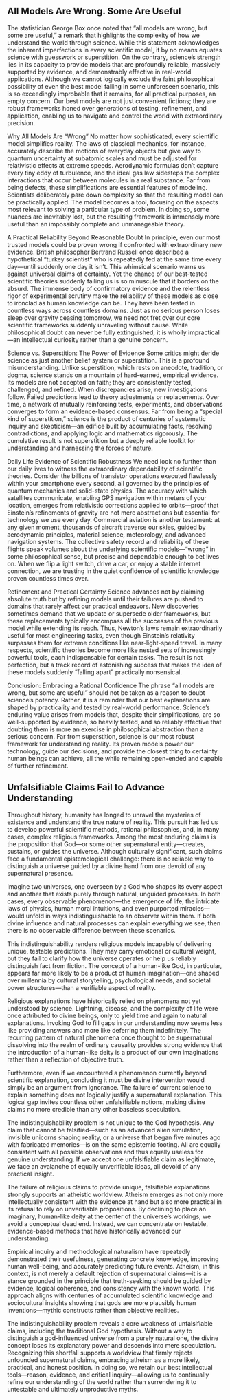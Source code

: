 ## All Models Are Wrong. Some Are Useful

The statistician George Box once noted that “all models are wrong, but some are useful,” a remark that highlights the complexity of how we understand the world through science. While this statement acknowledges the inherent imperfections in every scientific model, it by no means equates science with guesswork or superstition. On the contrary, science’s strength lies in its capacity to provide models that are profoundly reliable, massively supported by evidence, and demonstrably effective in real-world applications. Although we cannot logically exclude the faint philosophical possibility of even the best model failing in some unforeseen scenario, this is so exceedingly improbable that it remains, for all practical purposes, an empty concern. Our best models are not just convenient fictions; they are robust frameworks honed over generations of testing, refinement, and application, enabling us to navigate and control the world with extraordinary precision.

Why All Models Are “Wrong”
No matter how sophisticated, every scientific model simplifies reality. The laws of classical mechanics, for instance, accurately describe the motions of everyday objects but give way to quantum uncertainty at subatomic scales and must be adjusted for relativistic effects at extreme speeds. Aerodynamic formulas don’t capture every tiny eddy of turbulence, and the ideal gas law sidesteps the complex interactions that occur between molecules in a real substance. Far from being defects, these simplifications are essential features of modeling. Scientists deliberately pare down complexity so that the resulting model can be practically applied. The model becomes a tool, focusing on the aspects most relevant to solving a particular type of problem. In doing so, some nuances are inevitably lost, but the resulting framework is immensely more useful than an impossibly complete and unmanageable theory.

A Practical Reliability Beyond Reasonable Doubt
In principle, even our most trusted models could be proven wrong if confronted with extraordinary new evidence. British philosopher Bertrand Russell once described a hypothetical “turkey scientist” who is repeatedly fed at the same time every day—until suddenly one day it isn’t. This whimsical scenario warns us against universal claims of certainty. Yet the chance of our best-tested scientific theories suddenly failing us is so minuscule that it borders on the absurd. The immense body of confirmatory evidence and the relentless rigor of experimental scrutiny make the reliability of these models as close to ironclad as human knowledge can be. They have been tested in countless ways across countless domains. Just as no serious person loses sleep over gravity ceasing tomorrow, we need not fret over our core scientific frameworks suddenly unraveling without cause. While philosophical doubt can never be fully extinguished, it is wholly impractical—an intellectual curiosity rather than a genuine concern.

Science vs. Superstition: The Power of Evidence
Some critics might deride science as just another belief system or superstition. This is a profound misunderstanding. Unlike superstition, which rests on anecdote, tradition, or dogma, science stands on a mountain of hard-earned, empirical evidence. Its models are not accepted on faith; they are consistently tested, challenged, and refined. When discrepancies arise, new investigations follow. Failed predictions lead to theory adjustments or replacements. Over time, a network of mutually reinforcing tests, experiments, and observations converges to form an evidence-based consensus. Far from being a “special kind of superstition,” science is the product of centuries of systematic inquiry and skepticism—an edifice built by accumulating facts, resolving contradictions, and applying logic and mathematics rigorously. The cumulative result is not superstition but a deeply reliable toolkit for understanding and harnessing the forces of nature.

Daily Life Evidence of Scientific Robustness
We need look no further than our daily lives to witness the extraordinary dependability of scientific theories. Consider the billions of transistor operations executed flawlessly within your smartphone every second, all governed by the principles of quantum mechanics and solid-state physics. The accuracy with which satellites communicate, enabling GPS navigation within meters of your location, emerges from relativistic corrections applied to orbits—proof that Einstein’s refinements of gravity are not mere abstractions but essential for technology we use every day. Commercial aviation is another testament: at any given moment, thousands of aircraft traverse our skies, guided by aerodynamic principles, material science, meteorology, and advanced navigation systems. The collective safety record and reliability of these flights speak volumes about the underlying scientific models—“wrong” in some philosophical sense, but precise and dependable enough to bet lives on. When we flip a light switch, drive a car, or enjoy a stable internet connection, we are trusting in the quiet confidence of scientific knowledge proven countless times over.

Refinement and Practical Certainty
Science advances not by claiming absolute truth but by refining models until their failures are pushed to domains that rarely affect our practical endeavors. New discoveries sometimes demand that we update or supersede older frameworks, but these replacements typically encompass all the successes of the previous model while extending its reach. Thus, Newton’s laws remain extraordinarily useful for most engineering tasks, even though Einstein’s relativity surpasses them for extreme conditions like near-light-speed travel. In many respects, scientific theories become more like nested sets of increasingly powerful tools, each indispensable for certain tasks. The result is not perfection, but a track record of astonishing success that makes the idea of these models suddenly “falling apart” practically nonsensical.

Conclusion: Embracing a Rational Confidence
The phrase “all models are wrong, but some are useful” should not be taken as a reason to doubt science’s potency. Rather, it is a reminder that our best explanations are shaped by practicality and tested by real-world performance. Science’s enduring value arises from models that, despite their simplifications, are so well-supported by evidence, so heavily tested, and so reliably effective that doubting them is more an exercise in philosophical abstraction than a serious concern. Far from superstition, science is our most robust framework for understanding reality. Its proven models power our technology, guide our decisions, and provide the closest thing to certainty human beings can achieve, all the while remaining open-ended and capable of further refinement.

## Unfalsifiable Claims Fail to Advance Understanding


Throughout history, humanity has longed to unravel the mysteries of existence and understand the true nature of reality. This pursuit has led us to develop powerful scientific methods, rational philosophies, and, in many cases, complex religious frameworks. Among the most enduring claims is the proposition that God—or some other supernatural entity—creates, sustains, or guides the universe. Although culturally significant, such claims face a fundamental epistemological challenge: there is no reliable way to distinguish a universe guided by a divine hand from one devoid of any supernatural presence.

Imagine two universes, one overseen by a God who shapes its every aspect and another that exists purely through natural, unguided processes. In both cases, every observable phenomenon—the emergence of life, the intricate laws of physics, human moral intuitions, and even purported miracles—would unfold in ways indistinguishable to an observer within them. If both divine influence and natural processes can explain everything we see, then there is no observable difference between these scenarios.

This indistinguishability renders religious models incapable of delivering unique, testable predictions. They may carry emotional or cultural weight, but they fail to clarify how the universe operates or help us reliably distinguish fact from fiction. The concept of a human-like God, in particular, appears far more likely to be a product of human imagination—one shaped over millennia by cultural storytelling, psychological needs, and societal power structures—than a verifiable aspect of reality.

Religious explanations have historically relied on phenomena not yet understood by science. Lightning, disease, and the complexity of life were once attributed to divine beings, only to yield time and again to natural explanations. Invoking God to fill gaps in our understanding now seems less like providing answers and more like deferring them indefinitely. The recurring pattern of natural phenomena once thought to be supernatural dissolving into the realm of ordinary causality provides strong evidence that the introduction of a human-like deity is a product of our own imaginations rather than a reflection of objective truth.

Furthermore, even if we encountered a phenomenon currently beyond scientific explanation, concluding it must be divine intervention would simply be an argument from ignorance. The failure of current science to explain something does not logically justify a supernatural explanation. This logical gap invites countless other unfalsifiable notions, making divine claims no more credible than any other baseless speculation.

The indistinguishability problem is not unique to the God hypothesis. Any claim that cannot be falsified—such as an advanced alien simulation, invisible unicorns shaping reality, or a universe that began five minutes ago with fabricated memories—is on the same epistemic footing. All are equally consistent with all possible observations and thus equally useless for genuine understanding. If we accept one unfalsifiable claim as legitimate, we face an avalanche of equally unverifiable ideas, all devoid of any practical insight.

The failure of religious claims to provide unique, falsifiable explanations strongly supports an atheistic worldview. Atheism emerges as not only more intellectually consistent with the evidence at hand but also more practical in its refusal to rely on unverifiable propositions. By declining to place an imaginary, human-like deity at the center of the universe’s workings, we avoid a conceptual dead end. Instead, we can concentrate on testable, evidence-based methods that have historically advanced our understanding.

Empirical inquiry and methodological naturalism have repeatedly demonstrated their usefulness, generating concrete knowledge, improving human well-being, and accurately predicting future events. Atheism, in this context, is not merely a default rejection of supernatural claims—it is a stance grounded in the principle that truth-seeking should be guided by evidence, logical coherence, and consistency with the known world. This approach aligns with centuries of accumulated scientific knowledge and sociocultural insights showing that gods are more plausibly human inventions—mythic constructs rather than objective realities.

The indistinguishability problem reveals a core weakness of unfalsifiable claims, including the traditional God hypothesis. Without a way to distinguish a god-influenced universe from a purely natural one, the divine concept loses its explanatory power and descends into mere speculation. Recognizing this shortfall supports a worldview that firmly rejects unfounded supernatural claims, embracing atheism as a more likely, practical, and honest position. In doing so, we retain our best intellectual tools—reason, evidence, and critical inquiry—allowing us to continually refine our understanding of the world rather than surrendering it to untestable and ultimately unproductive myths.